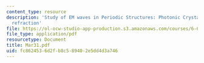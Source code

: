 ```yaml
---
content_type: resource
description: 'Study of EM waves in Periodic Structures: Photonic Crystals and Negative
  refraction'
file: https://ol-ocw-studio-app-production.s3.amazonaws.com/courses/6-635-advanced-electromagnetism-spring-2003/fc8624536d2fb8c589402e5dd4d3a746_Mar31.pdf
file_type: application/pdf
resourcetype: Document
title: Mar31.pdf
uid: fc862453-6d2f-b8c5-8940-2e5dd4d3a746
---
```

